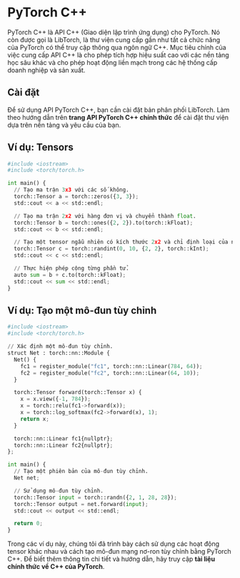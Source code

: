 # PyTorch C++
PyTorch C++ là API C++ (Giao diện lập trình ứng dụng) cho PyTorch. Nó còn được gọi là LibTorch, là thư viện cung cấp gần như tất cả chức năng của PyTorch có thể truy cập thông qua ngôn ngữ C++. Mục tiêu chính của việc cung cấp API C++ là cho phép tích hợp hiệu suất cao với các nền tảng học sâu khác và cho phép hoạt động liền mạch trong các hệ thống cấp doanh nghiệp và sản xuất.
## Cài đặt
Để sử dụng API PyTorch C++, bạn cần cài đặt bản phân phối LibTorch. Làm theo hướng dẫn trên **trang API PyTorch C++ chính thức** để cài đặt thư viện dựa trên nền tảng và yêu cầu của bạn.
## Ví dụ: Tensors
~~~python
#include <iostream>
#include <torch/torch.h>

int main() {
  // Tạo ma trận 3x3 với các số không.
  torch::Tensor a = torch::zeros({3, 3});
  std::cout << a << std::endl;

  // Tạo ma trận 2x2 với hàng đơn vị và chuyển thành float.
  torch::Tensor b = torch::ones({2, 2}).to(torch::kFloat);
  std::cout << b << std::endl;

  // Tạo một tensor ngẫu nhiên có kích thước 2x2 và chỉ định loại của nó.
  torch::Tensor c = torch::randint(0, 10, {2, 2}, torch::kInt);
  std::cout << c << std::endl;

  // Thực hiện phép cộng từng phần tử.
  auto sum = b + c.to(torch::kFloat);
  std::cout << sum << std::endl;
}
~~~
## Ví dụ: Tạo một mô-đun tùy chỉnh
~~~python
#include <iostream>
#include <torch/torch.h>

// Xác định một mô-đun tùy chỉnh.
struct Net : torch::nn::Module {
  Net() {
    fc1 = register_module("fc1", torch::nn::Linear(784, 64));
    fc2 = register_module("fc2", torch::nn::Linear(64, 10));
  }

  torch::Tensor forward(torch::Tensor x) {
    x = x.view({-1, 784});
    x = torch::relu(fc1->forward(x));
    x = torch::log_softmax(fc2->forward(x), 1);
    return x;
  }

  torch::nn::Linear fc1{nullptr};
  torch::nn::Linear fc2{nullptr};
};

int main() {
  // Tạo một phiên bản của mô-đun tùy chỉnh.
  Net net;

  // Sử dụng mô-đun tùy chỉnh.
  torch::Tensor input = torch::randn({2, 1, 28, 28});
  torch::Tensor output = net.forward(input);
  std::cout << output << std::endl;

  return 0;
}
~~~
Trong các ví dụ này, chúng tôi đã trình bày cách sử dụng các hoạt động tensor khác nhau và cách tạo mô-đun mạng nơ-ron tùy chỉnh bằng PyTorch C++. Để biết thêm thông tin chi tiết và hướng dẫn, hãy truy cập **tài liệu chính thức về C++ của PyTorch**.